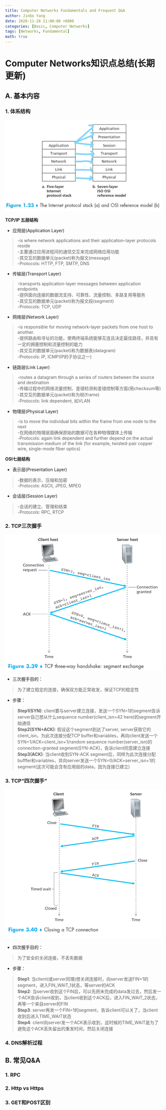 ```yaml
---
title: Computer Networks Fundamentals and Frequent Q&A
author: Jinbo Yang
date: 2020-11-28 11:00:00 +0800
categories: [Basic, Computer Networks]
tags: [Networks, Fundamental]
math: true
---
```


# Computer Networks知识点总结(长期更新)

## **A. 基本内容**

### 1. 体系结构

![Models](/assets/img/resources/model.jpg "Network Models")

**TCP/IP 五层结构**

- 应用层(Application Layer)
>-is where network applications and their application-layer protocols reside  
>-主要通过应用进程间的通信交互来完成网络应用功能  
>-其交互的数据单元(packet)称为报文(message)  
>-Protocols: HTTP, FTP, SMTP, DNS

- 传输层(Transport Layer)
>-transports application-layer messages between application endpoints  
>-提供面向连接的数据流支持、可靠性、流量控制、多路复用等服务  
>-其交互的数据单元(packet)称为报文段(segment)  
>-Protocols: TCP, UDP

- 网络层(Network Layer)
>-is responsible for moving network-layer packets from one host to another.  
>-提供路由和寻址的功能，使两终端系统能够互连且决定最佳路径，并具有一定的拥塞控制和流量控制的能力  
>-其交互的数据单元(packet)称为数据表(datagram)  
>-Protocols: IP, ICMP(IP的子协议之一)

- 链路层(Link Layer)
>-routes a datagram through a series of routers between the source and destination  
>-传输过程中的网络流量控制、差错检测和差错控制等方面(用checksum等)   
>-其交互的数据单元(packet)称为帧(frame)  
>-Protocols: link dependent, 如VLAN

- 物理层(Physical Layer)
>-is to move the individual bits within the frame from one node to the next  
>-在网络的物理层面确保原始的数据可在各种物理媒体上传输  
>-Protocols: again link dependent and further depend on the actual transmission medium of the link (for example, twisted-pair copper wire, single-mode fiber optics)

**OSI七层结构**

- 表示层(Presentation Layer)
>-数据的表示、压缩和加密  
>-Protocols: ASCII, JPEG, MPEG

- 会话层(Session Layer)
>-会话的建立、管理和结束  
>-Protocols: RPC, RTCP

### 2. TCP三次握手

![handshake](/assets/img/resources/handshake.png "3-way Handshake")

- 三次握手目的：
>为了建立稳定的连接，确保双方能正常收发，保证TCP的稳定性
- 步骤：
>**Step1(SYN)**: client要与server建立连接，发送一个SYN=1的segment告诉server自己想从什么sequence number(client_isn=42 here)的segment开始通信  
>**Step2(SYN+ACK)**: 假设这个segment到达了server, server获取它的client_isn，为此次连接分配TCP buffer和variables，再向client发送一个SYN=1/ACK=client_isn+1/random sequence number(server_isn)的connection-granted segment(SYN-ACK)，告诉client同意建立连接  
>**Step3(ACK)**: 当client收到SYN-ACK segment后，同样为此次连接分配bufffer和variables，并向server发送一个SYN=0/ACK=server_isn+1的segment(这次可能会含有应用层的data，因为连接已建立)

### 3. TCP“四次握手”

![handshake](/assets/img/resources/closeTCP.png "4-way Handshake")

- 四次握手目的：
>为了安全的关闭连接，不丢失数据
- 步骤：
>**Step1**: 当client(或server同理)想关闭连接时，向server发送FIN=1的segment，进入FIN_WAIT_1状态，等server的ACK  
>**Step2**: 当server收到这个FIN后，可以先把未完成的data发过去，然后发一个ACK告诉client收到，当client收到这个ACK后，进入FIN_WAIT_2状态，再等一个来自server的FIN  
>**Step3**: server再发一个FIN=1的segment，告诉client可以关了，当client收到后进入TIME_WAIT状态  
>**Step4**: client向server发一个ACK表示收到，这时候的TIME_WAIT是为了避免这个ACK丢失留出的重发时间，然后关闭连接

### 4. DNS解析过程



## **B. 常见Q&A**

### 1. RPC

### 2. Http vs Https

### 3. GET和POST区别

